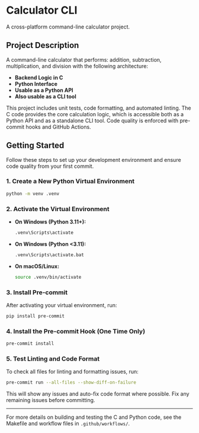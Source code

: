 # Calculator CLI

A cross-platform command-line calculator project.

## Project Description

A command-line calculator that performs: addition, subtraction, multiplication, and division with the following architecture:

- **Backend Logic in C**
- **Python Interface**
- **Usable as a Python API**
- **Also usable as a CLI tool**

This project includes unit tests, code formatting, and automated linting. The C code provides the core calculation logic, which is accessible both as a Python API and as a standalone CLI tool. Code quality is enforced with pre-commit hooks and GitHub Actions.

## Getting Started

Follow these steps to set up your development environment and ensure code quality from your first commit.

### 1. Create a New Python Virtual Environment

```sh
python -m venv .venv
```

### 2. Activate the Virtual Environment

- **On Windows (Python 3.11+):**
  ```sh
  .venv\Scripts\activate
  ```
- **On Windows (Python <3.11):**
  ```sh
  .venv\Scripts\activate.bat
  ```
- **On macOS/Linux:**
  ```sh
  source .venv/bin/activate
  ```

### 3. Install Pre-commit

After activating your virtual environment, run:

```sh
pip install pre-commit
```

### 4. Install the Pre-commit Hook (One Time Only)

```sh
pre-commit install
```

### 5. Test Linting and Code Format

To check all files for linting and formatting issues, run:

```sh
pre-commit run --all-files --show-diff-on-failure
```

This will show any issues and auto-fix code format where possible. Fix any remaining issues before committing.

---

For more details on building and testing the C and Python code, see the Makefile and workflow files in `.github/workflows/`.
